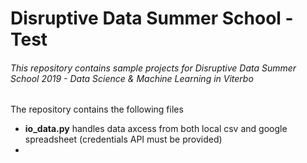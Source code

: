 # Disruptive Data Summer School - Test

###### This repository contains sample projects for Disruptive Data Summer School 2019 - Data Science & Machine Learning in Viterbo

The repository contains the following files

- **io_data.py** handles data axcess from both local csv and google spreadsheet (credentials API must be provided)
- 

